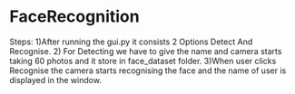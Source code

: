 # FaceRecognition

Steps:
    1)After running the gui.py it consists 2 Options Detect And Recognise.
    2) For Detecting we have to give the name and camera starts taking 60 photos and it store in face_dataset folder.
    3)When user clicks Recognise the camera starts recognising the face and the name of user is displayed in the window.
    
 
